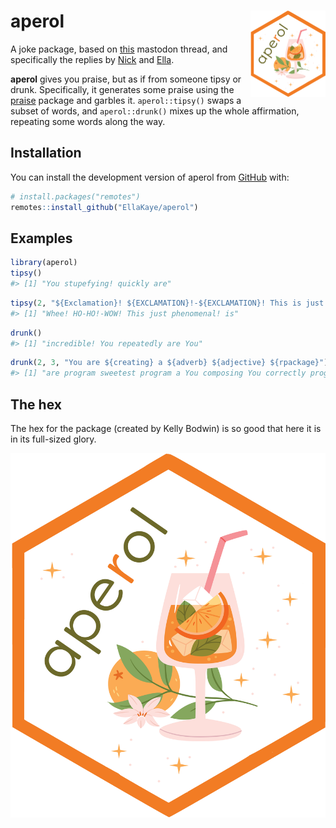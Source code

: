 
<!-- README.md is generated from README.Rmd. Please edit that file -->

# aperol <img src="man/figures/logo.png" align="right" height="138" alt="" />

A joke package, based on
[this](https://fosstodon.org/@kellybodwin/112769186345818866) mastodon
thread, and specifically the replies by
[Nick](https://aus.social/@njtierney/112770398923583882) and
[Ella](https://fosstodon.org/@ellakaye/112771757956362352).

<!-- badges: start -->
<!-- badges: end -->

**aperol** gives you praise, but as if from someone tipsy or drunk.
Specifically, it generates some praise using the
[praise](https://github.com/rladies/praise) package and garbles it.
`aperol::tipsy()` swaps a subset of words, and `aperol::drunk()` mixes
up the whole affirmation, repeating some words along the way.

## Installation

You can install the development version of aperol from
[GitHub](https://github.com/) with:

``` r
# install.packages("remotes")
remotes::install_github("EllaKaye/aperol")
```

## Examples

``` r
library(aperol)
tipsy()
#> [1] "You stupefying! quickly are"
```

``` r
tipsy(2, "${Exclamation}! ${EXCLAMATION}!-${EXCLAMATION}! This is just ${adjective}!")
#> [1] "Whee! HO-HO!-WOW! This just phenomenal! is"
```

``` r
drunk()
#> [1] "incredible! You repeatedly are You"
```

``` r
drunk(2, 3, "You are ${creating} a ${adverb} ${adjective} ${rpackage}")
#> [1] "are program sweetest program a You composing You correctly program You"
```

## The hex

The hex for the package (created by Kelly Bodwin) is so good that here
it is in its full-sized glory.

![](aperol_hex.png)
